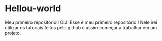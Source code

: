 # Hellou-world
Meu primeiro repositório!!
Olá! Esse é meu primeiro repositório ! Nele irei utilizar os tutoriais feitos pelo github e assim começar a trabalhar em um projeto.

